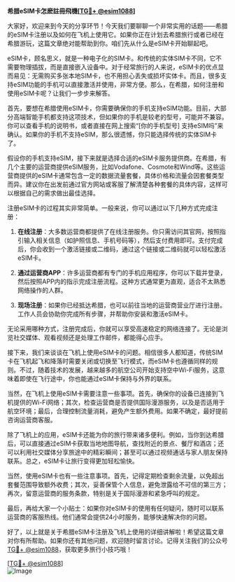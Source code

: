 **希腊eSIM卡怎麽註冊飛機[[TG💪+ @esim1088](https://t.me/s/esim1088)]**

大家好，欢迎来到今天的分享环节！今天我们要聊聊一个非常实用的话题——希腊的eSIM卡注册以及如何在飞机上使用它。如果你正在计划去希腊旅行或者已经在希腊游玩，这篇文章绝对能帮助到你。咱们先从什么是eSIM卡开始聊起吧。

eSIM卡，顾名思义，就是一种电子化的SIM卡。和传统的实体SIM卡不同，它不需要物理插拔，而是直接嵌入设备中。对于经常旅行的人来说，eSIM卡的优点显而易见：无需购买多张本地SIM卡，也不用担心丢失或损坏实体卡。而且，很多支持eSIM功能的手机可以直接激活并使用，非常方便。那么，在希腊，如何注册和使用eSIM卡呢？让我们一步步来解答。

首先，要想在希腊使用eSIM卡，你需要确保你的手机支持eSIM功能。目前，大部分高端智能手机都支持这项技术，但如果你的手机是较老的型号，可能并不兼容。你可以查看手机的说明书，或者直接在网上搜索“[你的手机型号] 支持eSIM吗”来确认。如果你的手机不支持eSIM，那么很遗憾，你只能选择传统的实体SIM卡了。

假设你的手机支持eSIM，接下来就是选择合适的eSIM卡服务提供商。在希腊，有几个主要的运营商提供eSIM服务，比如Vodafone、Cosmote和Wind等。这些运营商提供的eSIM卡通常包含一定的数据流量套餐，具体价格和流量会因套餐类型而异。建议你在出发前通过官方网站或客服了解清楚各种套餐的具体内容，这样可以根据自己的需求做出最佳选择。

注册eSIM卡的过程其实非常简单。一般来说，你可以通过以下几种方式完成注册：

1. **在线注册**：大多数运营商都提供了在线注册服务。你只需访问其官网，按照指引输入相关信息（如护照信息、手机号码等），然后支付费用即可。支付完成后，你会收到一个激活链接或二维码，通过这个链接或二维码就可以轻松激活eSIM卡。

2. **通过运营商APP**：许多运营商都有专门的手机应用程序，你可以下载并登录，然后按照APP内的指示完成注册流程。这种方式通常更为直观，适合不太熟悉网络操作的人群。

3. **现场注册**：如果你已经抵达希腊，也可以前往当地的运营商营业厅进行注册。工作人员会协助你完成所有步骤，并帮助你安装和激活eSIM卡。

无论采用哪种方式，注册完成后，你就可以享受高速稳定的网络连接了。无论是浏览社交媒体、观看视频还是处理工作邮件，都能得心应手。

接下来，我们来谈谈在飞机上使用eSIM卡的问题。相信很多人都知道，传统SIM卡在飞机起飞和降落时需要关闭或切换至飞行模式，而eSIM卡也遵循同样的规则。不过，随着技术的发展，越来越多的航空公司开始支持空中Wi-Fi服务，这意味着即使在飞行途中，你也能通过eSIM卡保持与外界的联系。

当然，在飞机上使用eSIM卡需要注意一些事项。首先，确保你的设备已连接到飞机提供的Wi-Fi网络；其次，检查运营商是否提供国际漫游服务，以及是否适用于航空环境；最后，合理控制流量消耗，避免产生额外费用。如果不确定，最好提前咨询运营商客服。

除了飞机上的应用，eSIM卡还能为你的旅行带来诸多便利。例如，当你到达希腊后，可以直接通过eSIM卡获取当地地图导航，查找附近的景点、餐厅和酒店；还可以利用社交媒体分享旅途中的精彩瞬间；甚至可以通过视频通话与家人朋友保持联系。总之，eSIM卡让旅行变得更加轻松愉快。

当然，使用eSIM卡也有一些注意事项。首先，记得定期检查剩余流量，以免超出套餐范围导致额外收费；其次，妥善保管个人信息，避免泄露给不可信的第三方；再次，留意运营商的服务条款，特别是关于国际漫游和紧急呼叫的规定。

最后，再给大家一个小贴士：如果你对eSIM卡的使用有任何疑问，随时可以联系运营商的客服热线。他们通常会提供24小时服务，能够快速解决你的问题。

好了，以上就是关于希腊eSIM卡注册及飞机上使用的详细讲解啦！希望这篇文章对你有所帮助。如果你还有其他问题，欢迎随时留言讨论。记得关注我们的公众号[TG💪+ @esim1088](https://t.me/s/esim1088)，获取更多旅行小技巧哦！

[[TG💪+ @esim1088](https://t.me/s/esim1088)]  
![Image](https://i.postimg.cc/4NQfJmqS/Snipaste-2025-05-13-00-14-12.png)